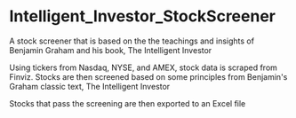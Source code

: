 # Intelligent_Investor_StockScreener
A stock screener that is based on the the teachings and insights of Benjamin Graham and his book, The Intelligent Investor

Using tickers from Nasdaq, NYSE, and AMEX, stock data is scraped from Finviz. Stocks are then screened based on some principles
from Benjamin's Graham classic text, The Intelligent Investor

Stocks that pass the screening are then exported to an Excel file
